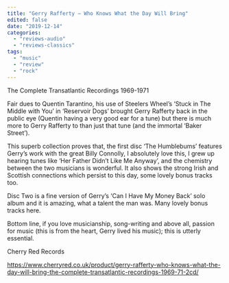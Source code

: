 ```yaml
---
title: "Gerry Rafferty – Who Knows What the Day Will Bring"
edited: false
date: "2019-12-14"
categories:
  - "reviews-audio"
  - "reviews-classics"
tags:
  - "music"
  - "review"
  - "rock"
---
```


The Complete Transatlantic Recordings 1969-1971

Fair dues to Quentin Tarantino, his use of Steelers Wheel’s ‘Stuck in The Middle with You’ in ‘Reservoir Dogs’ brought Gerry Rafferty back in the public eye (Quentin having a very good ear for a tune) but there is much more to Gerry Rafferty to than just that tune (and the immortal ‘Baker Street’).

This superb collection proves that, the first disc ‘The Humblebums’ features Gerry’s work with the great Billy Connolly, I absolutely love this, I grew up hearing tunes like ‘Her Father Didn’t Like Me Anyway’, and the chemistry between the two musicians is wonderful. It also shows the strong Irish and Scottish connections which persist to this day, some lovely bonus tracks too.

Disc Two is a fine version of Gerry’s ‘Can I Have My Money Back’ solo album and it is amazing, what a talent the man was. Many lovely bonus tracks here.

Bottom line, if you love musicianship, song-writing and above all, passion for music (this is from the heart, Gerry lived his music); this is utterly essential.

Cherry Red Records

https://www.cherryred.co.uk/product/gerry-rafferty-who-knows-what-the-day-will-bring-the-complete-transatlantic-recordings-1969-71-2cd/
